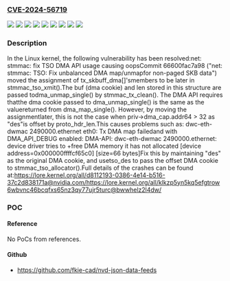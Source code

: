 ### [CVE-2024-56719](https://cve.mitre.org/cgi-bin/cvename.cgi?name=CVE-2024-56719)
![](https://img.shields.io/static/v1?label=Product&message=Linux&color=blue)
![](https://img.shields.io/static/v1?label=Version&message=&color=brightgreen)
![](https://img.shields.io/static/v1?label=Version&message=07c9c26e37542486e34d767505e842f48f29c3f6%20&color=brightgreen)
![](https://img.shields.io/static/v1?label=Version&message=58d23d835eb498336716cca55b5714191a309286%20&color=brightgreen)
![](https://img.shields.io/static/v1?label=Version&message=6.12%20&color=brightgreen)
![](https://img.shields.io/static/v1?label=Version&message=66600fac7a984dea4ae095411f644770b2561ede%20&color=brightgreen)
![](https://img.shields.io/static/v1?label=Version&message=a3ff23f7c3f0e13f718900803e090fd3997d6bc9%20&color=brightgreen)
![](https://img.shields.io/static/v1?label=Version&message=ece593fc9c00741b682869d3f3dc584d37b7c9df%20&color=brightgreen)
![](https://img.shields.io/static/v1?label=Vulnerability&message=n%2Fa&color=blue)

### Description

In the Linux kernel, the following vulnerability has been resolved:net: stmmac: fix TSO DMA API usage causing oopsCommit 66600fac7a98 ("net: stmmac: TSO: Fix unbalanced DMA map/unmapfor non-paged SKB data") moved the assignment of tx_skbuff_dma[]'smembers to be later in stmmac_tso_xmit().The buf (dma cookie) and len stored in this structure are passed todma_unmap_single() by stmmac_tx_clean(). The DMA API requires thatthe dma cookie passed to dma_unmap_single() is the same as the valuereturned from dma_map_single(). However, by moving the assignmentlater, this is not the case when priv->dma_cap.addr64 > 32 as "des"is offset by proto_hdr_len.This causes problems such as:  dwc-eth-dwmac 2490000.ethernet eth0: Tx DMA map failedand with DMA_API_DEBUG enabled:  DMA-API: dwc-eth-dwmac 2490000.ethernet: device driver tries to +free DMA memory it has not allocated [device address=0x000000ffffcf65c0] [size=66 bytes]Fix this by maintaining "des" as the original DMA cookie, and usetso_des to pass the offset DMA cookie to stmmac_tso_allocator().Full details of the crashes can be found at:https://lore.kernel.org/all/d8112193-0386-4e14-b516-37c2d838171a@nvidia.com/https://lore.kernel.org/all/klkzp5yn5kq5efgtrow6wbvnc46bcqfxs65nz3qy77ujr5turc@bwwhelz2l4dw/

### POC

#### Reference
No PoCs from references.

#### Github
- https://github.com/fkie-cad/nvd-json-data-feeds

